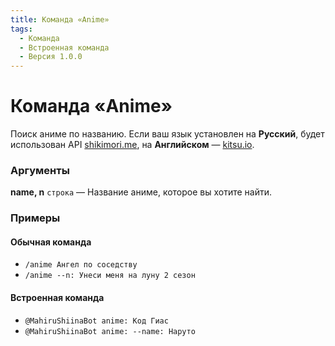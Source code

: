 ```yaml
---
title: Команда «Anime»
tags:
  - Команда
  - Встроенная команда
  - Версия 1.0.0
---
```


# Команда «Anime»

Поиск аниме по названию. Если ваш язык установлен на **Русский**, будет использован API [shikimori.me](https://shikimori.me), на **Английском** — [kitsu.io](https://kitsu.io).

### Аргументы

**name, n**  `строка` — Название аниме, которое вы хотите найти. 

### Примеры

#### Обычная команда
+ `/anime Ангел по соседству`
+ `/anime --n: Унеси меня на луну 2 сезон`

#### Встроенная команда
+ `@MahiruShiinaBot anime: Код Гиас`
+ `@MahiruShiinaBot anime: --name: Наруто`